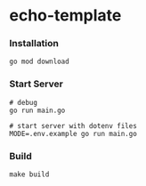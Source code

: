 # echo-template

### Installation

```shell
go mod download
```

### Start Server

```shell
# debug
go run main.go

# start server with dotenv files
MODE=.env.example go run main.go
```

### Build

```shell
make build
```
